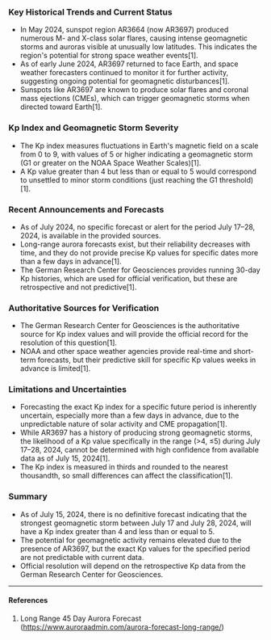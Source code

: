 ### Key Historical Trends and Current Status

- In May 2024, sunspot region AR3664 (now AR3697) produced numerous M- and X-class solar flares, causing intense geomagnetic storms and auroras visible at unusually low latitudes. This indicates the region's potential for strong space weather events[1].
- As of early June 2024, AR3697 returned to face Earth, and space weather forecasters continued to monitor it for further activity, suggesting ongoing potential for geomagnetic disturbances[1].
- Sunspots like AR3697 are known to produce solar flares and coronal mass ejections (CMEs), which can trigger geomagnetic storms when directed toward Earth[1].

### Kp Index and Geomagnetic Storm Severity

- The Kp index measures fluctuations in Earth's magnetic field on a scale from 0 to 9, with values of 5 or higher indicating a geomagnetic storm (G1 or greater on the NOAA Space Weather Scales)[1].
- A Kp value greater than 4 but less than or equal to 5 would correspond to unsettled to minor storm conditions (just reaching the G1 threshold)[1].

### Recent Announcements and Forecasts

- As of July 2024, no specific forecast or alert for the period July 17–28, 2024, is available in the provided sources.
- Long-range aurora forecasts exist, but their reliability decreases with time, and they do not provide precise Kp values for specific dates more than a few days in advance[1].
- The German Research Center for Geosciences provides running 30-day Kp histories, which are used for official verification, but these are retrospective and not predictive[1].

### Authoritative Sources for Verification

- The German Research Center for Geosciences is the authoritative source for Kp index values and will provide the official record for the resolution of this question[1].
- NOAA and other space weather agencies provide real-time and short-term forecasts, but their predictive skill for specific Kp values weeks in advance is limited[1].

### Limitations and Uncertainties

- Forecasting the exact Kp index for a specific future period is inherently uncertain, especially more than a few days in advance, due to the unpredictable nature of solar activity and CME propagation[1].
- While AR3697 has a history of producing strong geomagnetic storms, the likelihood of a Kp value specifically in the range (>4, ≤5) during July 17–28, 2024, cannot be determined with high confidence from available data as of July 15, 2024[1].
- The Kp index is measured in thirds and rounded to the nearest thousandth, so small differences can affect the classification[1].

### Summary

- As of July 15, 2024, there is no definitive forecast indicating that the strongest geomagnetic storm between July 17 and July 28, 2024, will have a Kp index greater than 4 and less than or equal to 5.
- The potential for geomagnetic activity remains elevated due to the presence of AR3697, but the exact Kp values for the specified period are not predictable with current data.
- Official resolution will depend on the retrospective Kp data from the German Research Center for Geosciences.

---

#### References

1. Long Range 45 Day Aurora Forecast (https://www.auroraadmin.com/aurora-forecast-long-range/)